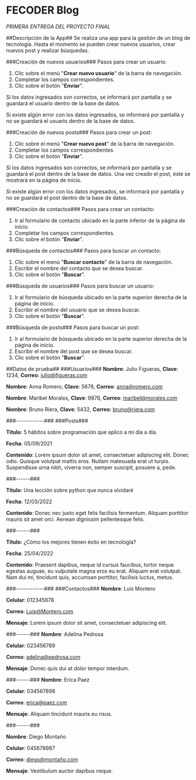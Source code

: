 # FECODER Blog
*PRIMERA ENTREGA DEL PROYECTO FINAL*

##Descripción de la App##
Se realiza una app para la gestión de un blog de tecnología. Hasta el momento se pueden crear nuevos usuarios, crear nuevos post y realizar búsquedas.


###Creación de nuevos usuarios###
Pasos para crear un usuario:

1. Clic sobre el menú "**Crear nuevo usuario**" de la barra de navegación.
2. Completar los campos correspondientes.
3. Clic sobre el botón "**Enviar**".

Si los datos ingresados son correctos, se informará por pantalla y se guardará el usuario dentro de la base de datos.

Si existe algún error con los datos ingresados, se informará por pantalla y no se guardará el usuario dentro de la base de datos.


###Creación de nuevos posts###
Pasos para crear un post:

1. Clic sobre el menú "**Crear nuevo post**" de la barra de navegación.
2. Completar los campos correspondientes.
3. Clic sobre el botón "**Enviar**".

Si los datos ingresados son correctos, se informará por pantalla y se guardará el post dentro de la base de datos. Una vez creado el post, éste se mostrará en la página de inicio.

Si existe algún error con los datos ingresados, se informará por pantalla y no se guardará el post dentro de la base de datos.


###Creación de contactos###
Pasos para crear un contacto:

1. Ir al formulario de contacto ubicado en la parte inferior de la página de inicio.
2. Completar los campos correspondientes.
3. Clic sobre el botón "**Enviar**".


###Búsqueda de contactos###
Pasos para buscar un contacto:

1. Clic sobre el menú "**Buscar contacto**" de la barra de navegación.
2. Escribir el nombre del contacto que se desea buscar.
3. Clic sobre el botón "**Buscar**".


###Búsqueda de usuarios###
Pasos para buscar un usuario:

1. Ir al formulario de búsqueda ubicado en la parte superior derecha de la página de inicio.
2. Escribir el nombre del usuario que se desea buscar.
3. Clic sobre el botón "**Buscar**".


###Búsqueda de posts###
Pasos para buscar un post:

1. Ir al formulario de búsqueda ubicado en la parte superior derecha de la página de inicio.
2. Escribir el nombre del post que se desea buscar.
3. Clic sobre el botón "**Buscar**".


##Datos de prueba##
###Usuarios###
**Nombre**: Julio Figueras,
**Clave**: 1234,
**Correo**: julio@figueras.com

**Nombre**: Anna Romero,
**Clave**: 5678,
**Correo**: anna@romero.com

**Nombre**: Maribel Morales,
**Clave**: 9876,
**Correo**: maribel@morales.com

**Nombre**: Bruno Riera,
**Clave**: 5432,
**Correo**: bruno@riera.com
  

###------------###
###Posts###

**Título:** 5 hábitos sobre programación que aplico a mi día a día.  

**Fecha**: 05/09/2021  

**Contenido**: Lorem ipsum dolor sit amet, consectetuer adipiscing elit. Donec odio. Quisque volutpat mattis eros. Nullam malesuada erat ut turpis. Suspendisse urna nibh, viverra non, semper suscipit, posuere a, pede.

###------###

**Título:** Una lección sobre python que nunca olvidaré  

**Fecha**: 12/03/2022  

**Contenido**: Donec nec justo eget felis facilisis fermentum. Aliquam porttitor mauris sit amet orci. Aenean dignissim pellentesque felis.

###------###

**Título:** ¿Cómo los mejores tienen éxito en tecnología?  

**Fecha**: 25/04/2022  

**Contenido**: Praesent dapibus, neque id cursus faucibus, tortor neque egestas auguae, eu vulputate magna eros eu erat. Aliquam erat volutpat. Nam dui mi, tincidunt quis, accumsan porttitor, facilisis luctus, metus.


###------------###
###Contactos###
**Nombre**: Luis Montero  

**Celular**: 012345678  

**Correo**: Luis@Montero.com  

**Mensaje**: Lorem ipsum dolor sit amet, consectetuer adipiscing elit.

###------###
**Nombre**: Adelina Pedrosa  

**Celular**: 023456789  

**Correo**: adelina@pedrosa.com  

**Mensaje**: Donec quis dui at dolor tempor interdum.

###------###
**Nombre**: Erica Paez  

**Celular**: 034567898  

**Correo**: erica@paez.com  

**Mensaje**: Aliquam tincidunt mauris eu risus.

###------###

**Nombre**: Diego Montaño  

**Celular**: 045678987  

**Correo**: diego@montaño.com  

**Mensaje**: Vestibulum auctor dapibus neque.




